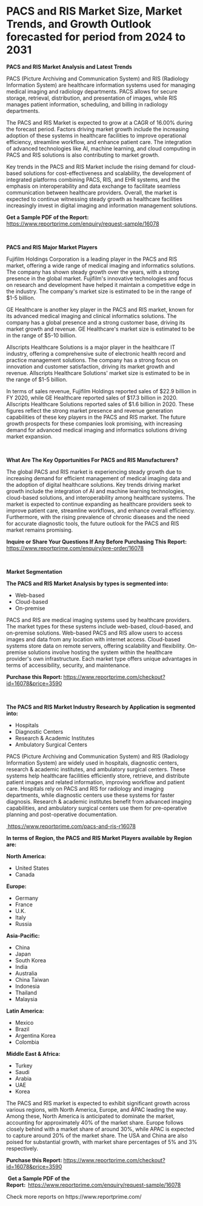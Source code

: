 <p><h1>PACS and RIS Market Size, Market Trends, and Growth Outlook forecasted for period from 2024 to 2031</h1></p><p><strong>PACS and RIS Market Analysis and Latest Trends</strong></p>
<p><p>PACS (Picture Archiving and Communication System) and RIS (Radiology Information System) are healthcare information systems used for managing medical imaging and radiology departments. PACS allows for secure storage, retrieval, distribution, and presentation of images, while RIS manages patient information, scheduling, and billing in radiology departments.</p><p>The PACS and RIS Market is expected to grow at a CAGR of 16.00% during the forecast period. Factors driving market growth include the increasing adoption of these systems in healthcare facilities to improve operational efficiency, streamline workflow, and enhance patient care. The integration of advanced technologies like AI, machine learning, and cloud computing in PACS and RIS solutions is also contributing to market growth.</p><p>Key trends in the PACS and RIS Market include the rising demand for cloud-based solutions for cost-effectiveness and scalability, the development of integrated platforms combining PACS, RIS, and EHR systems, and the emphasis on interoperability and data exchange to facilitate seamless communication between healthcare providers. Overall, the market is expected to continue witnessing steady growth as healthcare facilities increasingly invest in digital imaging and information management solutions.</p></p>
<p><strong>Get a Sample PDF of the Report:&nbsp;</strong> <a href="https://www.reportprime.com/enquiry/request-sample/16078">https://www.reportprime.com/enquiry/request-sample/16078</a></p>
<p>&nbsp;</p>
<p><strong>PACS and RIS Major Market Players</strong></p>
<p><p>Fujifilm Holdings Corporation is a leading player in the PACS and RIS market, offering a wide range of medical imaging and informatics solutions. The company has shown steady growth over the years, with a strong presence in the global market. Fujifilm's innovative technologies and focus on research and development have helped it maintain a competitive edge in the industry. The company's market size is estimated to be in the range of $1-5 billion.</p><p>GE Healthcare is another key player in the PACS and RIS market, known for its advanced medical imaging and clinical informatics solutions. The company has a global presence and a strong customer base, driving its market growth and revenue. GE Healthcare's market size is estimated to be in the range of $5-10 billion.</p><p>Allscripts Healthcare Solutions is a major player in the healthcare IT industry, offering a comprehensive suite of electronic health record and practice management solutions. The company has a strong focus on innovation and customer satisfaction, driving its market growth and revenue. Allscripts Healthcare Solutions' market size is estimated to be in the range of $1-5 billion.</p><p>In terms of sales revenue, Fujifilm Holdings reported sales of $22.9 billion in FY 2020, while GE Healthcare reported sales of $17.3 billion in 2020. Allscripts Healthcare Solutions reported sales of $1.6 billion in 2020. These figures reflect the strong market presence and revenue generation capabilities of these key players in the PACS and RIS market. The future growth prospects for these companies look promising, with increasing demand for advanced medical imaging and informatics solutions driving market expansion.</p></p>
<p>&nbsp;</p>
<p><strong>What Are The Key Opportunities For PACS and RIS Manufacturers?</strong></p>
<p><p>The global PACS and RIS market is experiencing steady growth due to increasing demand for efficient management of medical imaging data and the adoption of digital healthcare solutions. Key trends driving market growth include the integration of AI and machine learning technologies, cloud-based solutions, and interoperability among healthcare systems. The market is expected to continue expanding as healthcare providers seek to improve patient care, streamline workflows, and enhance overall efficiency. Furthermore, with the rising prevalence of chronic diseases and the need for accurate diagnostic tools, the future outlook for the PACS and RIS market remains promising.</p></p>
<p><strong>Inquire or Share Your Questions If Any Before Purchasing This Report:</strong> <a href="https://www.reportprime.com/enquiry/pre-order/16078">https://www.reportprime.com/enquiry/pre-order/16078</a></p>
<p>&nbsp;</p>
<p><strong>Market Segmentation</strong></p>
<p><strong>The PACS and RIS Market Analysis by types is segmented into:</strong></p>
<p><ul><li>Web-based</li><li>Cloud-based</li><li>On-premise</li></ul></p>
<p><p>PACS and RIS are medical imaging systems used by healthcare providers. The market types for these systems include web-based, cloud-based, and on-premise solutions. Web-based PACS and RIS allow users to access images and data from any location with internet access. Cloud-based systems store data on remote servers, offering scalability and flexibility. On-premise solutions involve hosting the system within the healthcare provider's own infrastructure. Each market type offers unique advantages in terms of accessibility, security, and maintenance.</p></p>
<p><strong>Purchase this Report:&nbsp;</strong><a href="https://www.reportprime.com/checkout?id=16078&price=3590">https://www.reportprime.com/checkout?id=16078&price=3590</a></p>
<p>&nbsp;</p>
<p><strong>The PACS and RIS Market Industry Research by Application is segmented into:</strong></p>
<p><ul><li>Hospitals</li><li>Diagnostic Centers</li><li>Research & Academic Institutes</li><li>Ambulatory Surgical Centers</li></ul></p>
<p><p>PACS (Picture Archiving and Communication System) and RIS (Radiology Information System) are widely used in hospitals, diagnostic centers, research & academic institutes, and ambulatory surgical centers. These systems help healthcare facilities efficiently store, retrieve, and distribute patient images and related information, improving workflow and patient care. Hospitals rely on PACS and RIS for radiology and imaging departments, while diagnostic centers use these systems for faster diagnosis. Research & academic institutes benefit from advanced imaging capabilities, and ambulatory surgical centers use them for pre-operative planning and post-operative documentation.</p></p>
<p><a href="https://www.reportprime.com/pacs-and-ris-r16078">&nbsp;https://www.reportprime.com/pacs-and-ris-r16078</a></p>
<p><strong>In terms of Region, the PACS and RIS Market Players available by Region are:</strong></p>
<p>
    <p> <strong> North America: </strong>
        <ul>
            <li>United States</li>
            <li>Canada</li>
        </ul>
        </p> 
    <p> <strong> Europe: </strong>
        <ul>
            <li>Germany</li>
            <li>France</li>
            <li>U.K.</li>
            <li>Italy</li>
            <li>Russia</li>
        </ul>
        </p> 
    <p> <strong> Asia-Pacific: </strong>
        <ul>
            <li>China</li>
            <li>Japan</li>
            <li>South Korea</li>
            <li>India</li>
            <li>Australia</li>
            <li>China Taiwan</li>
            <li>Indonesia</li>
            <li>Thailand</li>
            <li>Malaysia</li>
        </ul>
        </p> 
    <p> <strong> Latin America: </strong>
        <ul>
            <li>Mexico</li>
            <li>Brazil</li>
            <li>Argentina Korea</li>
            <li>Colombia</li>
        </ul>
        </p> 
    <p> <strong> Middle East & Africa: </strong>
        <ul>
            <li>Turkey</li>
            <li>Saudi</li>
            <li>Arabia</li>
            <li>UAE</li>
            <li>Korea</li>
        </ul>
    </p>
    </p>
<p><p>The PACS and RIS market is expected to exhibit significant growth across various regions, with North America, Europe, and APAC leading the way. Among these, North America is anticipated to dominate the market, accounting for approximately 40% of the market share. Europe follows closely behind with a market share of around 30%, while APAC is expected to capture around 20% of the market share. The USA and China are also poised for substantial growth, with market share percentages of 5% and 3% respectively.</p></p>
<p><strong>Purchase this Report: </strong><a href="https://www.reportprime.com/checkout?id=16078&price=3590">https://www.reportprime.com/checkout?id=16078&price=3590</a></p>
<p>&nbsp;<strong>Get a Sample PDF of the Report:&nbsp;&nbsp;</strong><a href="https://www.reportprime.com/enquiry/request-sample/16078">https://www.reportprime.com/enquiry/request-sample/16078</a></p>
<p><strong></strong></p>
<p>Check more reports on https://www.reportprime.com/</p>